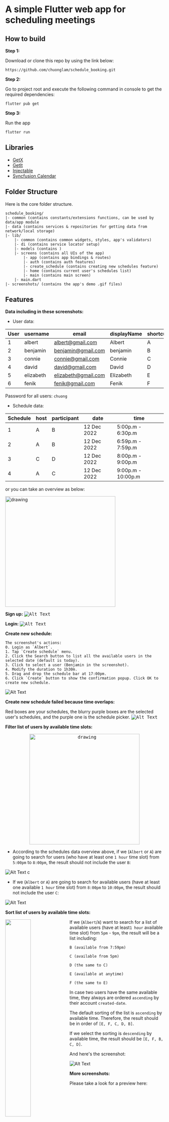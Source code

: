 # A simple Flutter web app for scheduling meetings

## How to build 

**Step 1:**

Download or clone this repo by using the link below:

```
https://github.com/chuonglam/schedule_booking.git
```

**Step 2:**

Go to project root and execute the following command in console to get the required dependencies: 

```
flutter pub get 
```

**Step 3:**

Run the app
```
flutter run
```
## Libraries

* [GetX](https://pub.dev/packages/get)
* [GetIt](https://github.com/fluttercommunity/get_it)
* [Injectable](https://pub.dev/packages/injectable)
* [Syncfusion Calendar](https://pub.dev/packages/syncfusion_flutter_calendar)

## Folder Structure
Here is the core folder structure.

```
schedule_booking/
|- common (contains constants/extensions functions, can be used by data/app module
|- data (contains services & repositories for getting data from network/local storage)
|- lib/
    |- common (contains common widgets, styles, app's validators)
    |- di (contains service locator setup)
    |- models (contains )
    |- screens (contains all UIs of the app)
        |- app (contains app bindings & routes)
        |- auth (contains auth features)
        |- create_schedule (contains creating new schedules feature)
        |- home (contains current user's schedules list)
        |- main (contains main screen)
    |- main.dart
|- screenshots/ (contains the app's demo .gif files)

```
## Features

**Data including in these screenshots:**

* User data:

User | username | email | displayName | shortcut
--- | --- | --- | --- | ---
1 | albert | albert@gmail.com | Albert | A
2 | benjamin | benjamin@gmail.com | benjamin | B
3 | connie | connie@gmail.com | Connie | C
4 | david | david@gmail.com | David | D
5 | elizabeth | elizabeth@gmail.com | Elizabeth | E
6 | fenik | fenik@gmail.com | Fenik | F

Password for all users: `chuong`
* Schedule data:

Schedule | host | participant | date | time
--- | --- | --- | --- | ---
1 | A | B | 12 Dec 2022 | 5:00p.m - 6:30p.m
2 | A | B | 12 Dec 2022 | 6:59p.m - 7:59p.m
3 | C | D | 12 Dec 2022 | 8:00p.m - 9:00p.m
4 | A | C | 12 Dec 2022 | 9:00p.m - 10:00p.m

or you can take an overview as below:

<img src="https://github.com/chuonglam/schedule_booking/blob/develop/screenshots/schedules_data.png?raw=true" alt="drawing" width="350"/>



**Sign up:**
<kbd>
![Alt Text](https://github.com/chuonglam/schedule_booking/blob/develop/screenshots/signup_desktop.gif?raw=true)
</kbd>

**Login:**
<kbd>
![Alt Text](https://github.com/chuonglam/schedule_booking/blob/develop/screenshots/login_desktop.gif?raw=true)
</kbd>

**Create new schedule:**
```
The screenshot's actions:
0. Login as `Albert`.
1. Tap `Create schedule` menu. 
2. Click the Search button to list all the available users in the selected date (default is today).
3. Click to select a user (Benjamin in the screenshot).
4. Modify the duration to 1h30m.
5. Drag and drop the schedule bar at 17:00pm.
6. Click `Create` button to show the confirmation popup. Click OK to create new schedule.
```
![Alt Text](https://github.com/chuonglam/schedule_booking/blob/develop/screenshots/create_schedule_desktop_success.gif?raw=true)


**Create new schedule failed because time overlaps:** 

Red boxes are your schedules, the blurry purple boxes are the selected user's schedules, and the purple one is the schedule picker.
<kbd>
![Alt Text](https://github.com/chuonglam/schedule_booking/blob/develop/screenshots/create_schedule_overlaps.gif?raw=true)
</kbd>

**Filter list of users by available time slots:**
<p align="center">
<kbd>
<img src="https://github.com/chuonglam/schedule_booking/blob/develop/screenshots/schedules_data.png?raw=true" alt="drawing" width="350"/>
</kbd>
</p>

* According to the schedules data overview above, if we (`Albert` or `A`) are going to search for users (who have at least one `1 hour` time slot) from `5:00pm` to `8:00pm`, the result should not include the user `B`:

![Alt Text](https://github.com/chuonglam/schedule_booking/blob/develop/screenshots/filter_b.gif?raw=true)
c
* If we (`Albert` or `A`) are going to search for available users (have at least one available `1 hour` time slot) from `8:00pm` to `10:00pm`, the result should not include the user `C`:

![Alt Text](https://github.com/chuonglam/schedule_booking/blob/develop/screenshots/filter_c.gif?raw=true)

**Sort list of users by available time slots:**

<img align="left" width="40%" src="https://github.com/chuonglam/schedule_booking/blob/develop/screenshots/schedules_data.png?raw=true"> 

If we (`Albert`/`A`) want to search for a list of available users (have at least`1 hour` available time slot) from `5pm` - `9pm`, the result will be a list including: 

`B (available from 7:59pm)`

`C (available from 5pm)` 

`D (the same to C)`

`E (available at anytime)`

`F (the same to E)`

In case two users have the same available time, they always are ordered `ascending` by their account `created-date`.

The default sorting of the list is `ascending` by available time. Therefore, the result should be in order of `[E, F, C, D, B]`. 

If we select the sorting is `descending` by available time, the result should be `[E, F, B, C, D]`.

And here's the screenshot:

![Alt Text](https://github.com/chuonglam/schedule_booking/blob/develop/screenshots/sorting.gif?raw=true)

**More screenshots:**

Please take a look for a preview here: 

Sign up (mobile) | Search by name (mobile) | Login (mobile)
--- | --- | --- | 
<img src="https://github.com/chuonglam/schedule_booking/blob/develop/screenshots/signup_mobile.gif?raw=true" width="" /> | <img src="https://github.com/chuonglam/schedule_booking/blob/develop/screenshots/search_mobile.gif?raw=true" width="" />  | <img src="https://github.com/chuonglam/schedule_booking/blob/develop/screenshots/login_mobile.gif?raw=true" width="" />


Filter popup (mobile) | Create schedule success (mobile) | User's schedules
--- | --- | --- |
<img src="https://github.com/chuonglam/schedule_booking/blob/develop/screenshots/filter_mobile_popup_1.png?raw=true" width="400" /> | <img src="https://github.com/chuonglam/schedule_booking/blob/develop/screenshots/create_schedule_mobile_success.gif?raw=true" width=""  /> | <img src="https://github.com/chuonglam/schedule_booking/blob/develop/screenshots/user_schedules_mobile.png?raw=true" width="400"  />


Filter popup (mobile) | Create schedule success (mobile) | User's schedules
--- | --- | --- |
<img src="https://github.com/chuonglam/schedule_booking/blob/develop/screenshots/filter_mobile_popup_1.png?raw=true" width="400" /> | <img src="https://github.com/chuonglam/schedule_booking/blob/develop/screenshots/create_schedule_mobile_success.gif?raw=true" width=""  /> | <img src="https://github.com/chuonglam/schedule_booking/blob/develop/screenshots/user_schedules_mobile.png?raw=true" width="400"  />


Sign up (tablet) | Login (tablet)
--- | --- | 
<img src="https://github.com/chuonglam/schedule_booking/blob/develop/screenshots/signup_tablet.gif?raw=true" height = ""/> | <img src="https://github.com/chuonglam/schedule_booking/blob/develop/screenshots/login_tablet.gif?raw=true" height=""  />


User's schedules (tablet) | Filter popup (tablet) | Create schedule (tablet)
--- | --- | --- |
<img src="https://github.com/chuonglam/schedule_booking/blob/develop/screenshots/user_schedules_tablet.png?raw=true" height = ""/> | <img src="https://github.com/chuonglam/schedule_booking/blob/develop/screenshots/filter_tablet_popup.png?raw=true" height=""/> | <img src="https://github.com/chuonglam/schedule_booking/blob/develop/screenshots/create_schedule_tablet.png?raw=true" height=""/>